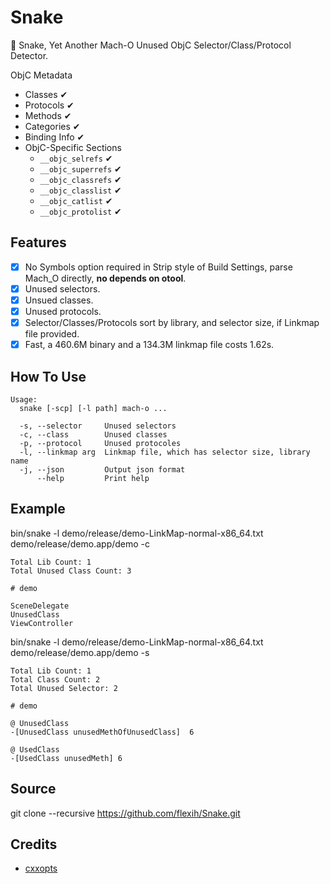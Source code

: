 # Snake
🐍 Snake, Yet Another Mach-O Unused ObjC Selector/Class/Protocol Detector.

ObjC Metadata
* Classes ✔
* Protocols ✔
* Methods ✔
* Categories ✔
* Binding Info ✔
* ObjC-Specific Sections
	* `__objc_selrefs` ✔
	* `__objc_superrefs` ✔
	* `__objc_classrefs` ✔
	* `__objc_classlist` ✔
	* `__objc_catlist` ✔
	* `__objc_protolist` ✔

## Features
- [x] No Symbols option required in Strip style of Build Settings, parse Mach_O directly, __no depends on otool__.
- [x] Unused selectors.
- [x] Unsued classes.
- [x] Unused protocols.
- [x] Selector/Classes/Protocols sort by library, and selector size, if Linkmap file provided.
- [x] Fast, a 460.6M binary and a 134.3M linkmap file costs 1.62s.

## How To Use
```
Usage:
  snake [-scp] [-l path] mach-o ...

  -s, --selector     Unused selectors
  -c, --class        Unused classes
  -p, --protocol     Unused protocoles
  -l, --linkmap arg  Linkmap file, which has selector size, library name
  -j, --json         Output json format
      --help         Print help
```

## Example
bin/snake  -l demo/release/demo-LinkMap-normal-x86_64.txt demo/release/demo.app/demo -c
```
Total Lib Count: 1
Total Unused Class Count: 3

# demo

SceneDelegate
UnusedClass
ViewController
```
bin/snake -l demo/release/demo-LinkMap-normal-x86_64.txt demo/release/demo.app/demo -s
```
Total Lib Count: 1
Total Class Count: 2
Total Unused Selector: 2

# demo

@ UnusedClass
-[UnusedClass unusedMethOfUnusedClass]	6

@ UsedClass
-[UsedClass unusedMeth]	6
```

## Source

git clone --recursive https://github.com/flexih/Snake.git

## Credits

* [cxxopts](https://github.com/jarro2783/cxxopts)

